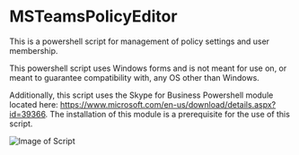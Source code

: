 # MSTeamsPolicyEditor
This is a powershell script for management of policy settings and user membership.

This powershell script uses Windows forms and is not meant for use on, or meant to guarantee compatibility with, any OS other than Windows.

Additionally, this script uses the Skype for Business Powershell module located here: https://www.microsoft.com/en-us/download/details.aspx?id=39366. The installation of this module is a prerequisite for the use of this script.

![Image of Script](http://cloudwell.io/wp-content/uploads/2020/05/TeamsPolicyEditorSS-1024x727.png)
